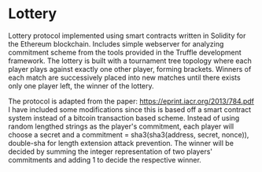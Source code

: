 # Lottery
Lottery protocol implemented using smart contracts written in Solidity for the Ethereum blockchain. Includes simple webserver for analyzing commitment scheme from the tools provided in the Truffle development framework. The lottery is built with a tournament tree topology where each player plays against exactly one other player, forming brackets. Winners of each match are successively placed into new matches until there exists only one player left, the winner of the lottery.

The protocol is adapted from the paper: https://eprint.iacr.org/2013/784.pdf
I have included some modifications since this is based off a smart contract system instead of a bitcoin transaction based scheme. Instead of using random lengthed strings as the player's commitment, each player will choose a secret and a commitment = sha3(sha3(address, secret, nonce)), double-sha for length extension attack prevention. The winner will be decided by summing the integer representation of two players' commitments and adding 1 to decide the respective winner.
